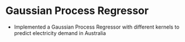 # Gaussian Process Regressor

- Implemented a Gaussian Process Regressor with different kernels to predict electricity demand in Australia
